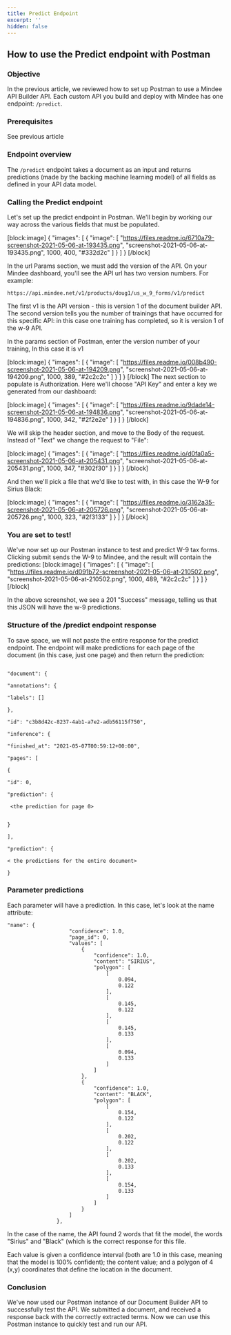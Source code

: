 ```yaml
---
title: Predict Endpoint
excerpt: ''
hidden: false
---
```

## How to use the Predict endpoint with Postman
 

### Objective
In the previous article, we reviewed how to set up Postman to use a Mindee API Builder API. Each custom API you build and deploy with Mindee has one endpoint: ```/predict```.

 

### Prerequisites
See previous article

 

### Endpoint overview
 

The ```/predict``` endpoint takes a document as an input and returns predictions (made by the backing machine learning model) of all fields as defined in your API data model.

 

### Calling the Predict endpoint
 

Let's set up the predict endpoint in Postman.  We'll begin by working our way across the various fields that must be populated. 

 


[block:image]
{
  "images": [
    {
      "image": [
        "https://files.readme.io/6710a79-screenshot-2021-05-06-at-193435.png",
        "screenshot-2021-05-06-at-193435.png",
        1000,
        400,
        "#332d2c"
      ]
    }
  ]
}
[/block]
 

In the url Params section, we must add the version of the API.  On your Mindee dashboard, you'll see the API url has two version numbers.  For example:

```
https://api.mindee.net/v1/products/doug1/us_w_9_forms/v1/predict
```

The first v1 is the API version - this is version 1 of the document builder API.  The second version tells you the number of trainings that have occurred for this specific API: in this case one training has completed, so it is version 1 of the w-9 API.

 

In the params section of Postman, enter the version number of your training, In this case it is v1


[block:image]
{
  "images": [
    {
      "image": [
        "https://files.readme.io/008b490-screenshot-2021-05-06-at-194209.png",
        "screenshot-2021-05-06-at-194209.png",
        1000,
        389,
        "#2c2c2c"
      ]
    }
  ]
}
[/block]
The next section to populate is Authorization.  Here we'll choose "API Key" and enter a key we generated from our dashboard:

 


[block:image]
{
  "images": [
    {
      "image": [
        "https://files.readme.io/9dade14-screenshot-2021-05-06-at-194836.png",
        "screenshot-2021-05-06-at-194836.png",
        1000,
        342,
        "#2f2e2e"
      ]
    }
  ]
}
[/block]
 

We will skip the header section, and move to the Body of the request.  Instead of "Text" we change the request to "File":

 


[block:image]
{
  "images": [
    {
      "image": [
        "https://files.readme.io/d0fa0a5-screenshot-2021-05-06-at-205431.png",
        "screenshot-2021-05-06-at-205431.png",
        1000,
        347,
        "#302f30"
      ]
    }
  ]
}
[/block]
 

And then we'll pick a file that we'd like to test with, in this case the W-9 for Sirius Black:

 


[block:image]
{
  "images": [
    {
      "image": [
        "https://files.readme.io/3162a35-screenshot-2021-05-06-at-205726.png",
        "screenshot-2021-05-06-at-205726.png",
        1000,
        323,
        "#2f3133"
      ]
    }
  ]
}
[/block]
 

### You are set to test!
We've now set up our Postman instance to test and predict W-9 tax forms.  Clicking submit sends the W-9 to Mindee, and the result will contain the predictions:
[block:image]
{
  "images": [
    {
      "image": [
        "https://files.readme.io/d091b72-screenshot-2021-05-06-at-210502.png",
        "screenshot-2021-05-06-at-210502.png",
        1000,
        489,
        "#2c2c2c"
      ]
    }
  ]
}
[/block]
 



In the above screenshot, we see a 201 "Success" message, telling us that this JSON will have the w-9 predictions.

 

### Structure of the /predict endpoint response

To save space, we will not paste the entire response for the predict endpoint. The endpoint will make predictions for each page of the document (in this case, just one page) and then return the prediction:

 ```

"document": {

"annotations": {

"labels": []

},

"id": "c3b8d42c-8237-4ab1-a7e2-adb56115f750",

"inference": {

"finished_at": "2021-05-07T00:59:12+00:00",

"pages": [

{

"id": 0,

"prediction": {

  <the prediction for page 0>


}

],

"prediction": {

 < the predictions for the entire document>

} 
```

### Parameter predictions

Each parameter will have a prediction.  In this case, let's look at the name attribute:

 
```
"name": {
                    "confidence": 1.0,
                    "page_id": 0,
                    "values": [
                        {
                            "confidence": 1.0,
                            "content": "SIRIUS",
                            "polygon": [
                                [
                                    0.094,
                                    0.122
                                ],
                                [
                                    0.145,
                                    0.122
                                ],
                                [
                                    0.145,
                                    0.133
                                ],
                                [
                                    0.094,
                                    0.133
                                ]
                            ]
                        },
                        {
                            "confidence": 1.0,
                            "content": "BLACK",
                            "polygon": [
                                [
                                    0.154,
                                    0.122
                                ],
                                [
                                    0.202,
                                    0.122
                                ],
                                [
                                    0.202,
                                    0.133
                                ],
                                [
                                    0.154,
                                    0.133
                                ]
                            ]
                        }
                    ]
                },
```

 In the case of the name, the API found 2 words that fit the model, the words "Sirius" and "Black" (which is the correct response for this file.

 

Each value is given a confidence interval (both are 1.0 in this case, meaning that the model is 100% confident); the content value; and a polygon of 4 (x,y) coordinates that define the location in the document.

### Conclusion
We've now used our Postman instance of our Document Builder API to successfully test the API.  We submitted a document, and received a response back with the correctly extracted terms. Now we can use this Postman instance to quickly test and run our API.
